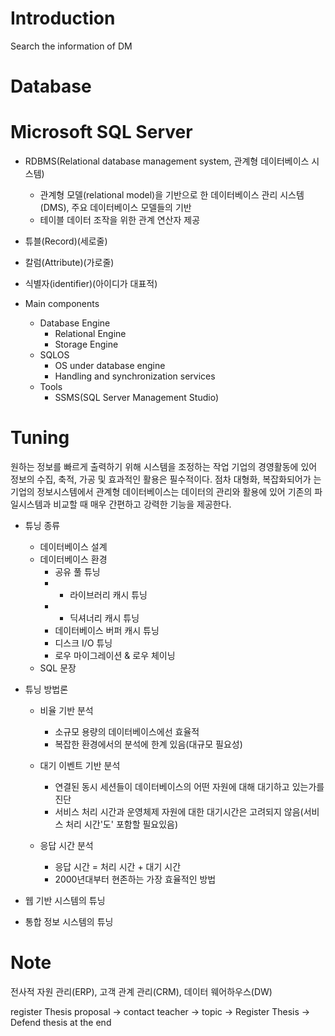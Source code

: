# Introduction
 Search the information of DM

# Database


# Microsoft SQL Server
* RDBMS(Relational database management system, 관계형 데이터베이스 시스템)
    + 관계형 모델(relational model)을 기반으로 한 데이터베이스 관리 시스템(DMS), 주요 데이터베이스 모델들의 기반
    + 테이블 데이터 조작을 위한 관계 연산자 제공

* 튜블(Record)(세로줄)

* 칼럼(Attribute)(가로줄)

* 식별자(identifier)(아이디가 대표적)

* Main components
    * Database Engine
        + Relational Engine
        + Storage Engine
    * SQLOS
        + OS under database engine
        + Handling and synchronization services
    * Tools
        + SSMS(SQL Server Management Studio)

# Tuning
원하는 정보를 빠르게 출력하기 위해 시스템을 조정하는 작업
기업의 경영활동에 있어 정보의 수집, 축적, 가공 및 효과적인 활용은 필수적이다. 점차 대형화, 복잡화되어가
는 기업의 정보시스템에서 관계형 데이터베이스는 데이터의 관리와 활용에 있어 기존의 파일시스템과 비교할
때 매우 간편하고 강력한 기능을 제공한다.

* 튜닝 종류
    + 데이터베이스 설계
    + 데이터베이스 환경
        - 공유 풀 튜닝
        - - 라이브러리 캐시 튜닝
        - - 딕셔너리 캐시 튜닝
        - 데이터베이스 버퍼 캐시 튜닝
        - 디스크 I/O 튜닝
        - 로우 마이그레이션 & 로우 체이닝
    + SQL 문장

* 튜닝 방법론
    + 비율 기반 분석
        - 소규모 용량의 데이터베이스에선 효율적
        - 복잡한 환경에서의 분석에 한계 있음(대규모 필요성)

    + 대기 이벤트 기반 분석
        - 연결된 동시 세션들이 데이터베이스의 어떤 자원에 대해 대기하고 있는가를 진단
        - 서비스 처리 시간과 운영체제 자원에 대한 대기시간은 고려되지 않음(서비스 처리 시간'도' 포함할 필요있음)

    + 응답 시간 분석
        - 응답 시간 = 처리 시간 + 대기 시간
        - 2000년대부터 현존하는 가장 효율적인 방법

* 웹 기반 시스템의 튜닝

* 통합 정보 시스템의 튜닝

# Note

전사적 자원 관리(ERP), 고객 관계 관리(CRM), 데이터 웨어하우스(DW)

register Thesis proposal -> contact teacher -> topic -> Register Thesis -> Defend thesis at the end
